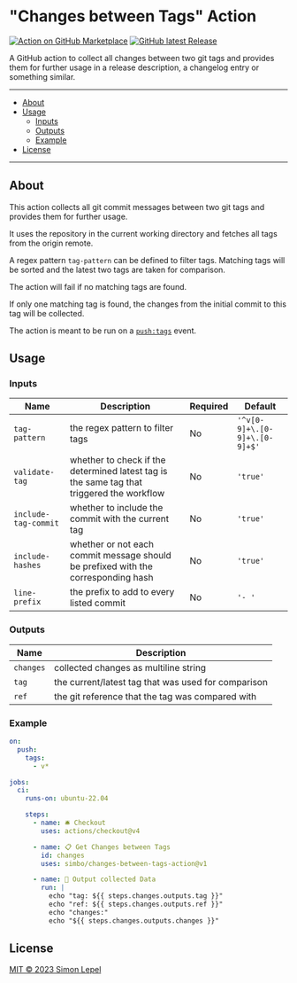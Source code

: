 # "Changes between Tags" Action

[![Action on GitHub Marketplace](https://img.shields.io/badge/action-marketplace-orange.svg?logo=github)](https://github.com/marketplace/actions/changes-between-tags)
[![GitHub latest Release](https://img.shields.io/github/v/release/simbo/changes-between-tags-action?logo=github)](https://github.com/simbo/changes-between-tags-action/releases)

A GitHub action to collect all changes between two git tags and provides them
for further usage in a release description, a changelog entry or something
similar.

---

<!-- TOC depthFrom:2 anchorMode:github.com -->

- [About](#about)
- [Usage](#usage)
  - [Inputs](#inputs)
  - [Outputs](#outputs)
  - [Example](#example)
- [License](#license)

<!-- /TOC -->

---

## About

This action collects all git commit messages between two git tags and provides
them for further usage.

It uses the repository in the current working directory and fetches all tags
from the origin remote.

A regex pattern `tag-pattern` can be defined to filter tags. Matching tags will
be sorted and the latest two tags are taken for comparison.

The action will fail if no matching tags are found.

If only one matching tag is found, the changes from the initial commit to this
tag will be collected.

The action is meant to be run on a
[`push:tags`](https://docs.github.com/en/actions/using-workflows/events-that-trigger-workflows#running-your-workflow-only-when-a-push-of-specific-tags-occurs)
event.

## Usage

### Inputs

| Name                 | Description                                                                               | Required | Default                       |
| -------------------- | ----------------------------------------------------------------------------------------- | -------- | ----------------------------- |
| `tag-pattern`        | the regex pattern to filter tags                                                          | No       | `'^v[0-9]+\.[0-9]+\.[0-9]+$'` |
| `validate-tag`       | whether to check if the determined latest tag is the same tag that triggered the workflow | No       | `'true'`                      |
| `include-tag-commit` | whether to include the commit with the current tag                                        | No       | `'true'`                      |
| `include-hashes`     | whether or not each commit message should be prefixed with the corresponding hash         | No       | `'true'`                      |
| `line-prefix`        | the prefix to add to every listed commit                                                  | No       | `'- '`                        |

### Outputs

| Name      | Description                                         |
| --------- | --------------------------------------------------- |
| `changes` | collected changes as multiline string               |
| `tag`     | the current/latest tag that was used for comparison |
| `ref`     | the git reference that the tag was compared with    |

### Example

```yml
on:
  push:
    tags:
      - v*

jobs:
  ci:
    runs-on: ubuntu-22.04

    steps:
      - name: 🛎 Checkout
        uses: actions/checkout@v4

      - name: 📋 Get Changes between Tags
        id: changes
        uses: simbo/changes-between-tags-action@v1

      - name: 📣 Output collected Data
        run: |
          echo "tag: ${{ steps.changes.outputs.tag }}"
          echo "ref: ${{ steps.changes.outputs.ref }}"
          echo "changes:"
          echo "${{ steps.changes.outputs.changes }}"
```

## License

[MIT &copy; 2023 Simon Lepel](http://simbo.mit-license.org/2023/)
